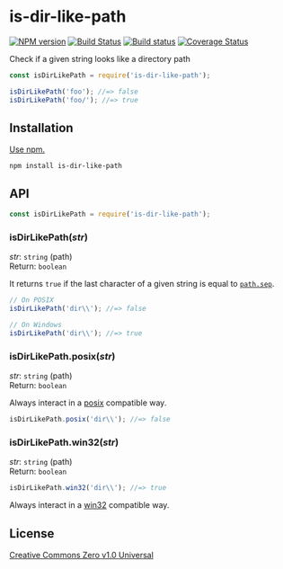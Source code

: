 # is-dir-like-path

[![NPM version](https://img.shields.io/npm/v/is-dir-like-path.svg)](https://www.npmjs.com/package/is-dir-like-path)
[![Build Status](https://travis-ci.org/shinnn/is-dir-like-path.svg?branch=master)](https://travis-ci.org/shinnn/is-dir-like-path)
[![Build status](https://ci.appveyor.com/api/projects/status/19440q8twr9rt808/branch/master?svg=true)](https://ci.appveyor.com/project/ShinnosukeWatanabe/is-dir-like-path/branch/master)
[![Coverage Status](https://img.shields.io/coveralls/shinnn/is-dir-like-path.svg)](https://coveralls.io/r/shinnn/is-dir-like-path)

Check if a given string looks like a directory path

```javascript
const isDirLikePath = require('is-dir-like-path');

isDirLikePath('foo'); //=> false
isDirLikePath('foo/'); //=> true
```

## Installation

[Use npm.](https://docs.npmjs.com/cli/install)

```
npm install is-dir-like-path
```

## API

```javascript
const isDirLikePath = require('is-dir-like-path');
```

### isDirLikePath(*str*)

*str*: `string` (path)  
Return: `boolean`

It returns `true` if the last character of a given string is equal to [`path.sep`](https://nodejs.org/api/path.html#path_path_sep).

```javascript
// On POSIX
isDirLikePath('dir\\'); //=> false

// On Windows
isDirLikePath('dir\\'); //=> true
```

### isDirLikePath.posix(*str*)

*str*: `string` (path)  
Return: `boolean`

Always interact in a [posix](https://www.opengroup.org/austin/papers/posix_faq.html) compatible way.

```javascript
isDirLikePath.posix('dir\\'); //=> false
```

### isDirLikePath.win32(*str*)

*str*: `string` (path)  
Return: `boolean`

```javascript
isDirLikePath.win32('dir\\'); //=> true
```

Always interact in a [win32](https://msdn.microsoft.com/library/cc433218) compatible way.

## License

[Creative Commons Zero v1.0 Universal](https://creativecommons.org/publicdomain/zero/1.0/deed)
